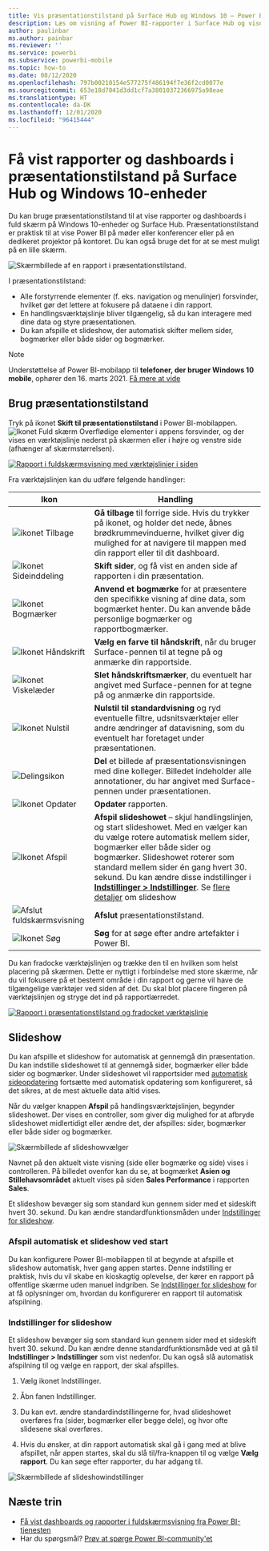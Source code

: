 ```yaml
---
title: Vis præsentationstilstand på Surface Hub og Windows 10 – Power BI
description: Læs om visning af Power BI-rapporter i Surface Hub og visning af Power BI-dashboards, -rapporter og -felter i præsentationstilstand på Windows 10-enheder.
author: paulinbar
ms.author: painbar
ms.reviewer: ''
ms.service: powerbi
ms.subservice: powerbi-mobile
ms.topic: how-to
ms.date: 08/12/2020
ms.openlocfilehash: 797b00210154e577275f486194f7e36f2cd0077e
ms.sourcegitcommit: 653e18d7041d3dd1cf7a38010372366975a98eae
ms.translationtype: HT
ms.contentlocale: da-DK
ms.lasthandoff: 12/01/2020
ms.locfileid: "96415444"
---
```

# <a name="view-reports-and-dashboards-in-presentation-mode-on-surface-hub-and-windows-10-devices"></a>Få vist rapporter og dashboards i præsentationstilstand på Surface Hub og Windows 10-enheder
Du kan bruge præsentationstilstand til at vise rapporter og dashboards i fuld skærm på Windows 10-enheder og Surface Hub. Præsentationstilstand er praktisk til at vise Power BI på møder eller konferencer eller på en dedikeret projektor på kontoret. Du kan også bruge det for at se mest muligt på en lille skærm.

![Skærmbillede af en rapport i præsentationstilstand.](./media/mobile-windows-10-app-presentation-mode/power-bi-presentation-mode-2.png)

I præsentationstilstand:
* Alle forstyrrende elementer (f. eks. navigation og menulinjer) forsvinder, hvilket gør det lettere at fokusere på dataene i din rapport.
* En handlingsværktøjslinje bliver tilgængelig, så du kan interagere med dine data og styre præsentationen.
* Du kan afspille et slideshow, der automatisk skifter mellem sider, bogmærker eller både sider og bogmærker.

>[!NOTE]
>Understøttelse af Power BI-mobilapp til **telefoner, der bruger Windows 10 mobile**, ophører den 16. marts 2021. [Få mere at vide](/legal/powerbi/powerbi-mobile/power-bi-mobile-app-end-of-support-for-windows-phones)

## <a name="use-presentation-mode"></a>Brug præsentationstilstand
Tryk på ikonet **Skift til præsentationstilstand** i Power BI-mobilappen.
![Ikonet Fuld skærm](././media/mobile-windows-10-app-presentation-mode/power-bi-full-screen-icon.png) Overflødige elementer i appens forsvinder, og der vises en værktøjslinje nederst på skærmen eller i højre og venstre side (afhænger af skærmstørrelsen).

[![Rapport i fuldskærmsvisning med værktøjslinjer i siden](./media/mobile-windows-10-app-presentation-mode/power-bi-presentation-mode-toolbar.png)](./media/mobile-windows-10-app-presentation-mode/power-bi-presentation-mode-toolbar-expanded.png#lightbox)

Fra værktøjslinjen kan du udføre følgende handlinger:

| Ikon | Handling |
|------|--------|
|![ikonet Tilbage](./media/mobile-windows-10-app-presentation-mode/power-bi-windows-10-presentation-back-icon.png)|**Gå tilbage** til forrige side. Hvis du trykker på ikonet, og holder det nede, åbnes brødkrummevinduerne, hvilket giver dig mulighed for at navigere til mappen med din rapport eller til dit dashboard.|
|![Ikonet Sideinddeling](./media/mobile-windows-10-app-presentation-mode/power-bi-windows-10-presentation-pages-icon.png)|**Skift sider**, og få vist en anden side af rapporten i din præsentation.|
|![Ikonet Bogmærker](./media/mobile-windows-10-app-presentation-mode/power-bi-windows-10-presentation-bookmarks-icon.png)|**Anvend et bogmærke** for at præsentere den specifikke visning af dine data, som bogmærket henter. Du kan anvende både personlige bogmærker og rapportbogmærker.|
|![Ikonet Håndskrift](./media/mobile-windows-10-app-presentation-mode/power-bi-windows-10-presentation-ink-icon.png)|**Vælg en farve til håndskrift**, når du bruger Surface-pennen til at tegne på og anmærke din rapportside.|
|![Ikonet Viskelæder](./media/mobile-windows-10-app-presentation-mode/power-bi-windows-10-presentation-eraser-icon.png)|**Slet håndskriftsmærker**, du eventuelt har angivet med Surface-pennen for at tegne på og anmærke din rapportside.          |
|![Ikonet Nulstil](./media/mobile-windows-10-app-presentation-mode/power-bi-windows-10-presentation-reset-icon.png)|**Nulstil til standardvisning** og ryd eventuelle filtre, udsnitsværktøjer eller andre ændringer af datavisning, som du eventuelt har foretaget under præsentationen.|
|![Delingsikon](./media/mobile-windows-10-app-presentation-mode/power-bi-windows-10-share-icon.png)|**Del** et billede af præsentationsvisningen med dine kolleger. Billedet indeholder alle annotationer, du har angivet med Surface-pennen under præsentationen.|
|![Ikonet Opdater](./media/mobile-windows-10-app-presentation-mode/power-bi-windows-10-presentation-refresh-icon.png)|**Opdater** rapporten.|
|![Ikonet Afspil](./media/mobile-windows-10-app-presentation-mode/power-bi-windows-10-presentation-play-icon.png)|**Afspil slideshowet** – skjul handlingslinjen, og start slideshowet. Med en vælger kan du vælge rotere automatisk mellem sider, bogmærker eller både sider og bogmærker. Slideshowet roterer som standard mellem sider én gang hvert 30. sekund. Du kan ændre disse indstillinger i [**Indstillinger > Indstillinger**](#slideshow-settings). Se [flere detaljer](#slideshows) om slideshow|
|![Afslut fuldskærmsvisning](./media/mobile-windows-10-app-presentation-mode/power-bi-windows-10-exit-full-screen-icon.png)|**Afslut** præsentationstilstand.|
|![Ikonet Søg](./media/mobile-windows-10-app-presentation-mode/power-bi-windows-10-presentation-search-icon.png)|**Søg** for at søge efter andre artefakter i Power BI.|

Du kan fradocke værktøjslinjen og trække den til en hvilken som helst placering på skærmen. Dette er nyttigt i forbindelse med store skærme, når du vil fokusere på et bestemt område i din rapport og gerne vil have de tilgængelige værktøjer ved siden af det. Du skal blot placere fingeren på værktøjslinjen og stryge det ind på rapportlærredet.

[![Rapport i præsentationstilstand og fradocket værktøjslinje](./media/mobile-windows-10-app-presentation-mode/power-bi-windows-10-presentation-drag-toolbar-2.png)](./media/mobile-windows-10-app-presentation-mode/power-bi-windows-10-presentation-drag-toolbar-2-expanded.png#lightbox)

## <a name="slideshows"></a>Slideshow

Du kan afspille et slideshow for automatisk at gennemgå din præsentation. Du kan indstille slideshowet til at gennemgå sider, bogmærker eller både sider og bogmærker. Under slideshowet vil rapportsider med [automatisk sideopdatering](../../create-reports/desktop-automatic-page-refresh.md) fortsætte med automatisk opdatering som konfigureret, så det sikres, at de mest aktuelle data altid vises.

Når du vælger knappen **Afspil** på handlingsværktøjslinjen, begynder slideshowet. Der vises en controller, som giver dig mulighed for at afbryde slideshowet midlertidigt eller ændre det, der afspilles: sider, bogmærker eller både sider og bogmærker.

![Skærmbillede af slideshowvælger](././media/mobile-windows-10-app-presentation-mode//power-bi-windows-10-slideshow-selector.png)

 Navnet på den aktuelt viste visning (side eller bogmærke og side) vises i controlleren. På billedet ovenfor kan du se, at bogmærket **Asien og Stillehavsområdet** aktuelt vises på siden **Sales Performance** i rapporten **Sales**.

Et slideshow bevæger sig som standard kun gennem sider med et sideskift hvert 30. sekund. Du kan ændre standardfunktionsmåden under [Indstillinger for slideshow](#slideshow-settings).


### <a name="auto-play-a-slideshow-on-startup"></a>Afspil automatisk et slideshow ved start

Du kan konfigurere Power BI-mobilappen til at begynde at afspille et slideshow automatisk, hver gang appen startes. Denne indstilling er praktisk, hvis du vil skabe en kioskagtig oplevelse, der kører en rapport på offentlige skærme uden manuel indgriben. Se [Indstillinger for slideshow](#slideshow-settings) for at få oplysninger om, hvordan du konfigurerer en rapport til automatisk afspilning.

### <a name="slideshow-settings"></a>Indstillinger for slideshow

Et slideshow bevæger sig som standard kun gennem sider med et sideskift hvert 30. sekund. Du kan ændre denne standardfunktionsmåde ved at gå til **Indstillinger > Indstillinger** som vist nedenfor. Du kan også slå automatisk afspilning til og vælge en rapport, der skal afspilles.

1. Vælg ikonet Indstillinger.

1. Åbn fanen Indstillinger.

1. Du kan evt. ændre standardindstillingerne for, hvad slideshowet overføres fra (sider, bogmærker eller begge dele), og hvor ofte slidesene skal overføres.

1. Hvis du ønsker, at din rapport automatisk skal gå i gang med at blive afspillet, når appen startes, skal du slå til/fra-knappen til og vælge **Vælg rapport**. Du kan søge efter rapporter, du har adgang til.

![Skærmbillede af slideshowindstillinger](././media/mobile-windows-10-app-presentation-mode//power-bi-windows-10-slideshow-settings.png)

## <a name="next-steps"></a>Næste trin
* [Få vist dashboards og rapporter i fuldskærmsvisning fra Power BI-tjenesten](../end-user-focus.md)
* Har du spørgsmål? [Prøv at spørge Power BI-community'et](https://community.powerbi.com/)